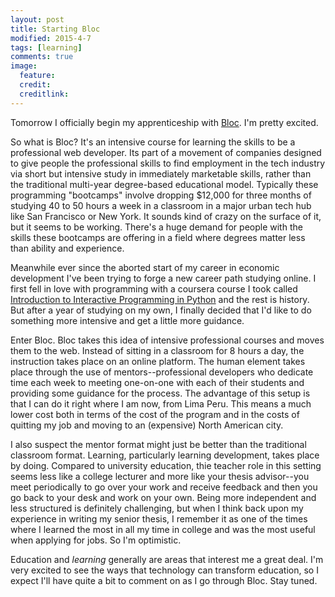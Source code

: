 ```yaml
---
layout: post
title: Starting Bloc
modified: 2015-4-7
tags: [learning]
comments: true
image:
  feature:
  credit:
  creditlink:
---
```


Tomorrow I officially begin my apprenticeship with [Bloc](bloc.io). I'm pretty excited.

So what is Bloc? It's an intensive course for learning the skills to be a professional web developer. Its part of a movement of companies designed to give people the professional skills to find employment in the tech industry via short but intensive study in immediately marketable skills, rather than the traditional multi-year degree-based educational model. Typically these programming "bootcamps" involve dropping $12,000 for three months of studying 40 to 50 hours a week in a classroom in a major urban tech hub like San Francisco or New York. It sounds kind of crazy on the surface of it, but it seems to be working. There's a huge demand for people with the skills these bootcamps are offering in a field where degrees matter less than ability and experience.

Meanwhile ever since the aborted start of my career in economic development I've been trying to forge a new career path studying online. I first fell in love with programming with a coursera course I took called [Introduction to Interactive Programming in Python](http://www.coursera.org/course/interactivepython) and the rest is history. But after a year of studying on my own, I finally decided that I'd like to do something more intensive and get a little more guidance.

Enter Bloc. Bloc takes this idea of intensive professional courses and moves them to the web. Instead of sitting in a classroom for 8 hours a day, the instruction takes place on an online platform. The human element takes place through the use of mentors--professional developers who dedicate time each week to meeting one-on-one with each of their students and providing some guidance for the process. The advantage of this setup is that I can do it right where I am now, from Lima Peru. This means a much lower cost both in terms of the cost of the program and in the costs of quitting my job and moving to an (expensive) North American city.

I also suspect the mentor format might just be better than the traditional classroom format.  Learning, particularly learning development, takes place by doing. Compared to university education, thie teacher role in this setting seems less like a college lecturer and more like your thesis advisor--you meet periodically to go over your work and receive feedback and then you go back to your desk and work on your own. Being more independent and less structured is definitely challenging, but when I think back upon my experience in writing my senior thesis, I remember it as one of the times where I learned the most in all my time in college and was the most useful when applying for jobs. So I'm optimistic.

Education and _learning_ generally are areas that interest me a great deal. I'm very excited to see the ways that technology can transform education, so I expect I'll have quite a bit to comment on as I go through Bloc. Stay tuned.
